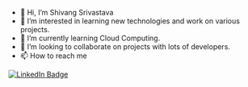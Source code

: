- 👋 Hi, I’m Shivang Srivastava
- 👀 I’m interested in learning new technologies and work on various projects.
- 🌱 I’m currently learning Cloud Computing.
- 💞️ I’m looking to collaborate on projects with lots of developers.
- 📫 How to reach me 
<div id="badges">
  <a href="https://www.linkedin.com/in/shivang-srivastava-22b391193/">
    <img src="https://img.shields.io/badge/LinkedIn-blue?style=for-the-badge&logo=linkedin&logoColor=white" alt="LinkedIn Badge"/>
  </a>  
</div>

<!---
Shivang-21/Shivang-21 is a ✨ special ✨ repository because its `README.md` (this file) appears on your GitHub profile.
You can click the Preview link to take a look at your changes.
--->
